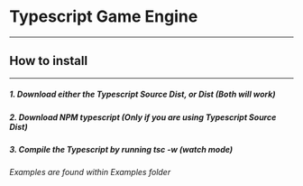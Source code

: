 # Typescript Game Engine
------------------------
## How to install
------------------------
##### 1. Download either the Typescript Source Dist, or Dist (Both will work)
##### 2. Download NPM typescript (Only if you are using Typescript Source Dist)
##### 3. Compile the Typescript by running tsc -w (watch mode)


###### Examples are found within Examples folder
